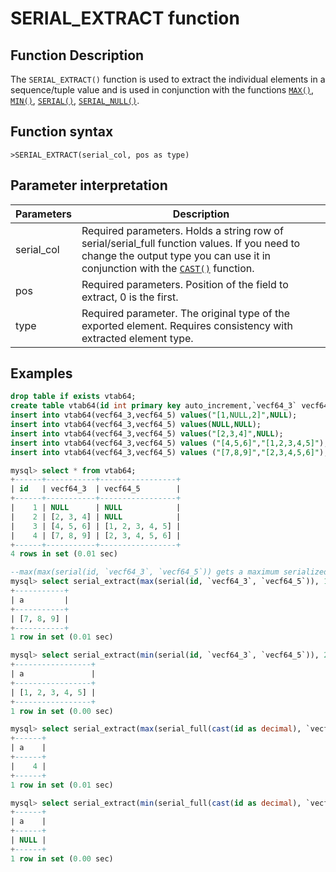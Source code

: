 # SERIAL_EXTRACT function

## Function Description

The `SERIAL_EXTRACT()` function is used to extract the individual elements in a sequence/tuple value and is used in conjunction with the functions [`MAX()`](../Aggregate-Functions/max.md), [`MIN()`](../Aggregate-Functions/min.md), [`SERIAL()`](../../Operators/operators/cast-functions-and-operators/serial.md), [`SERIAL_NULL()`](../../Operators/operators/cast-functions-and-operators/serial_full.md).

## Function syntax

```
>SERIAL_EXTRACT(serial_col, pos as type)
```

## Parameter interpretation

| Parameters | Description |
| ---- | ---- |
| serial_col | Required parameters. Holds a string row of serial/serial_full function values. If you need to change the output type you can use it in conjunction with the [`CAST()`](../../Operators/operators/cast-functions-and-operators/cast.md) function. |
| pos | Required parameters. Position of the field to extract, 0 is the first. |
| type| Required parameter. The original type of the exported element. Requires consistency with extracted element type. |

## Examples

```sql
drop table if exists vtab64;
create table vtab64(id int primary key auto_increment,`vecf64_3` vecf64(3),`vecf64_5` vecf64(5));
insert into vtab64(vecf64_3,vecf64_5) values("[1,NULL,2]",NULL);
insert into vtab64(vecf64_3,vecf64_5) values(NULL,NULL);
insert into vtab64(vecf64_3,vecf64_5) values("[2,3,4]",NULL);
insert into vtab64(vecf64_3,vecf64_5) values ("[4,5,6]","[1,2,3,4,5]");
insert into vtab64(vecf64_3,vecf64_5) values ("[7,8,9]","[2,3,4,5,6]");

mysql> select * from vtab64;
+------+-----------+-----------------+
| id   | vecf64_3  | vecf64_5        |
+------+-----------+-----------------+
|    1 | NULL      | NULL            |
|    2 | [2, 3, 4] | NULL            |
|    3 | [4, 5, 6] | [1, 2, 3, 4, 5] |
|    4 | [7, 8, 9] | [2, 3, 4, 5, 6] |
+------+-----------+-----------------+
4 rows in set (0.01 sec)

--max(max(serial(id, `vecf64_3`, `vecf64_5`)) gets a maximum serialized value, and then normally the max obtained would be the record (4, [7, 8, 9], [2, 3, 4, 5, 6]), but the 1 represents the value in the second position, so that's [7, 8, 9].
mysql> select serial_extract(max(serial(id, `vecf64_3`, `vecf64_5`)), 1 as vecf64(3)) as a from vtab64;
+-----------+
| a         |
+-----------+
| [7, 8, 9] |
+-----------+
1 row in set (0.01 sec)

mysql> select serial_extract(min(serial(id, `vecf64_3`, `vecf64_5`)), 2 as vecf64(5)) as a from vtab64;
+-----------------+
| a               |
+-----------------+
| [1, 2, 3, 4, 5] |
+-----------------+
1 row in set (0.00 sec)

mysql> select serial_extract(max(serial_full(cast(id as decimal), `vecf64_3`)), 0 as decimal) as a from vtab64;
+------+
| a    |
+------+
|    4 |
+------+
1 row in set (0.01 sec)

mysql> select serial_extract(min(serial_full(cast(id as decimal), `vecf64_3`)), 1 as vecf64(3)) as a from vtab64;
+------+
| a    |
+------+
| NULL |
+------+
1 row in set (0.00 sec)
```
